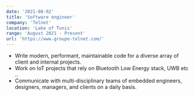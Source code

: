 ```yaml
---
date: '2021-08-02'
title: 'Software engineer'
company: 'Telnet'
location: 'Lake of Tunis'
range: 'August 2021 - Present'
url: 'https://www.groupe-telnet.com/'
---
```


- Write modern, performant, maintainable code for a diverse array of client and internal projects.
- Work on IoT projects that rely on Bluetooth Low Energy stack, UWB etc ..
- Communicate with multi-disciplinary teams of embedded engineers, designers, managers, and clients on a daily basis.
